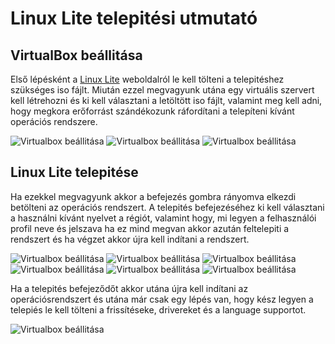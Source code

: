# Linux Lite telepitési utmutató
## VirtualBox beállitása
Első lépésként a [Linux Lite](https://www.linuxliteos.com/index.html) weboldalról le kell tölteni a telepitéshez szükséges iso fájlt. Miután ezzel megvagyunk utána egy virtuális szervert kell létrehozni és ki kell választani a letöltött iso fájlt, valamint meg kell adni, hogy megkora erőforrást szándékozunk ráfordítani a telepíteni kívánt operációs rendszere.  

![Virtualbox beállitása](kepek/Kep1.png)
![Virtualbox beállitása](kepek/Kep2.png)
![Virtualbox beállitása](kepek/Kep3.png)

## Linux Lite telepitése 
Ha ezekkel megvagyunk akkor a befejezés gombra rányomva elkezdi betölteni az operációs rendszert. A telepités befejezéséhez ki kell választani a használni kívánt nyelvet a régiót, valamint hogy, mi legyen a felhasználói profil neve és jelszava ha ez mind megvan akkor azután feltelepiti a rendszert és ha végzet akkor újra kell indítani a rendszert. 

![Virtualbox beállitása](kepek/Kep4.png)
![Virtualbox beállitása](kepek/Kep5.png)
![Virtualbox beállitása](kepek/Kep6.png)
![Virtualbox beállitása](kepek/Kep7.png)
![Virtualbox beállitása](kepek/Kep8.png)
![Virtualbox beállitása](kepek/Kep9.png)

Ha a telepités befejeződőt akkor utána újra kell indítani az operációsrendszert és utána már csak egy lépés van, hogy kész legyen a telepiés le kell tölteni a frissítéseke, drivereket és a language supportot. 

![Virtualbox beállitása](kepek/Kep10.png)